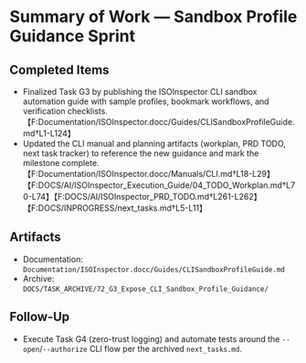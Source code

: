 # Summary of Work — Sandbox Profile Guidance Sprint

## Completed Items

- Finalized Task G3 by publishing the ISOInspector CLI sandbox automation guide with sample profiles, bookmark
  workflows, and verification checklists.【F:Documentation/ISOInspector.docc/Guides/CLISandboxProfileGuide.md†L1-L124】
- Updated the CLI manual and planning artifacts (workplan, PRD TODO, next task tracker) to reference the new guidance
  and mark the milestone
  complete.【F:Documentation/ISOInspector.docc/Manuals/CLI.md†L18-L29】【F:DOCS/AI/ISOInspector_Execution_Guide/04_TODO_Workplan.md†L70-L74】【F:DOCS/AI/ISOInspector_PRD_TODO.md†L261-L262】【F:DOCS/INPROGRESS/next_tasks.md†L5-L11】

## Artifacts

- Documentation: `Documentation/ISOInspector.docc/Guides/CLISandboxProfileGuide.md`
- Archive: `DOCS/TASK_ARCHIVE/72_G3_Expose_CLI_Sandbox_Profile_Guidance/`

## Follow-Up

- Execute Task G4 (zero-trust logging) and automate tests around the `--open`/`--authorize` CLI flow per the archived `next_tasks.md`.
